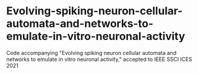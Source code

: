 # Evolving-spiking-neuron-cellular-automata-and-networks-to-emulate-in-vitro-neuronal-activity
Code accompanying "Evolving spiking neuron cellular automata and networks to emulate in vitro neuronal activity," accepted to IEEE SSCI ICES 2021

